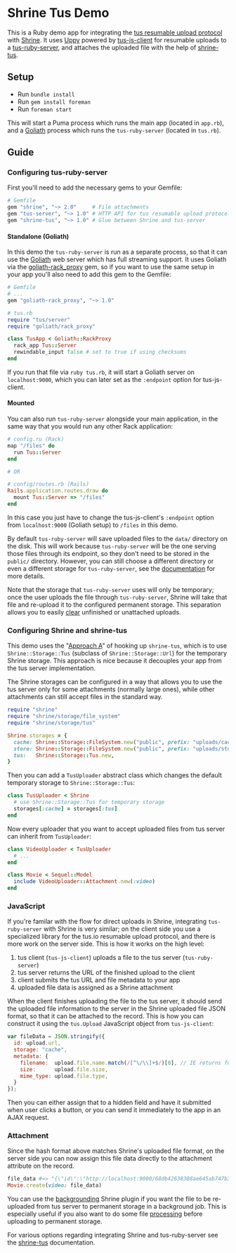 # Shrine Tus Demo

This is a Ruby demo app for integrating the [tus resumable upload protocol]
with [Shrine]. It uses [Uppy] powered by [tus-js-client] for resumable uploads
to a [tus-ruby-server], and attaches the uploaded file with the help of
[shrine-tus].

## Setup

* Run `bundle install`
* Run `gem install foreman`
* Run `foreman start`

This will start a Puma process which runs the main app (located in `app.rb`),
and a [Goliath] process which runs the `tus-ruby-server` (located in `tus.rb`).

## Guide

### Configuring tus-ruby-server

First you'll need to add the necessary gems to your Gemfile:

```rb
# Gemfile
gem "shrine", "~> 2.0"     # File attachments
gem "tus-server", "~> 1.0" # HTTP API for tus resumable upload protocol
gem "shrine-tus", "~> 1.0" # Glue between Shrine and tus-server
```

#### Standalone (Goliath)

In this demo the `tus-ruby-server` is run as a separate process, so that it
can use the [Goliath] web server which has full streaming support. It uses
Goliath via the [goliath-rack_proxy] gem, so if you want to use the same
setup in your app you'll also need to add this gem to the Gemfile:

```rb
# Gemfile
# ...
gem "goliath-rack_proxy", "~> 1.0"
```
```rb
# tus.rb
require "tus/server"
require "goliath/rack_proxy"

class TusApp < Goliath::RackProxy
  rack_app Tus::Server
  rewindable_input false # set to true if using checksums
end
```

If you run that file via `ruby tus.rb`, it will start a Goliath server on
`localhost:9000`, which you can later set as the `:endpoint` option for
tus-js-client.

#### Mounted

You can also run `tus-ruby-server` alongside your main application, in the same
way that you would run any other Rack application:

```rb
# config.ru (Rack)
map "/files" do
  run Tus::Server
end

# OR

# config/routes.rb (Rails)
Rails.application.routes.draw do
  mount Tus::Server => "/files"
end
```

In this case you just have to change the tus-js-client's `:endpoint` option from
`localhost:9000` (Goliath setup) to `/files` in this demo.

By default `tus-ruby-server` will save uploaded files to the `data/` directory
on the disk. This will work because `tus-ruby-server` will be the one serving
those files through its endpoint, so they don't need to be stored in the
`public/` directory. However, you can still choose a different directory or
even a different storage for `tus-ruby-server`, see the
[documentation][tus-ruby-server storages] for more details.

Note that the storage that `tus-ruby-server` uses will only be temporary; once
the user uploads the file through `tus-ruby-server`, Shrine will take that file
and re-upload it to the configured permanent storage. This separation allows
you to easily [clear][tus-ruby-server expiration] unfinished or unattached
uploads.

### Configuring Shrine and shrine-tus

This demo uses the "[Approach A]" of hooking up `shrine-tus`, which is to use
`Shrine::Storage::Tus` (subclass of `Shrine::Storage::Url`) for the temporary
Shrine storage. This approach is nice because it decouples your app from the
tus server implementation.

The Shrine storages can be configured in a way that allows you to use the tus
server only for some attachments (normally large ones), while other attachments
can still accept files in the standard way.

```rb
require "shrine"
require "shrine/storage/file_system"
require "shrine/storage/tus"

Shrine.storages = {
  cache: Shrine::Storage::FileSystem.new("public", prefix: "uploads/cache"),
  store: Shrine::Storage::FileSystem.new("public", prefix: "uploads/store"),
  tus:   Shrine::Storage::Tus.new,
}
```

Then you can add a `TusUploader` abstract class which changes the default
temporary storage to `Shrine::Storage::Tus`:

```rb
class TusUploader < Shrine
  # use Shrine::Storage::Tus for temporary storage
  storages[:cache] = storages[:tus]
end
```

Now every uploader that you want to accept uploaded files from tus server can
inherit from `TusUploader`:

```rb
class VideoUploader < TusUploader
  # ...
end
```
```rb
class Movie < Sequel::Model
  include VideoUploader::Attachment.new(:video)
end
```

### JavaScript

If you're familar with the flow for direct uploads in Shrine, integrating
`tus-ruby-server` with Shrine is very similar; on the client side you use a
specialized library for the tus.io resumable upload protocol, and there is more
work on the server side. This is how it works on the high level:

1. tus client (`tus-js-client`) uploads a file to the tus server (`tus-ruby-server`)
1. tus server returns the URL of the finished upload to the client
1. client submits the tus URL and file metadata to your app
1. uploaded file data is assigned as a Shrine attachment

When the client finishes uploading the file to the tus server, it should send
the uploaded file information to the server in the Shrine uploaded file JSON
format, so that it can be attached to the record. This is how you can construct
it using the `tus.Upload` JavaScript object from `tus-js-client`:

```js
var fileData = JSON.stringify({
  id: upload.url,
  storage: "cache",
  metadata: {
    filename:  upload.file.name.match(/[^\/\\]+$/)[0], // IE returns full path
    size:      upload.file.size,
    mime_type: upload.file.type,
  }
});
```

Then you can either assign that to a hidden field and have it submitted when
user clicks a button, or you can send it immediately to the app in an AJAX
request.

### Attachment

Since the hash format above matches Shrine's uploaded file format, on the
server side you can now assign this file data directly to the attachment
attribute on the record.

```rb
file_data #=> "{\"id\":\"http://localhost:9000/68db42638388ae645ab747b36a837a79\",\"storage\":\"cache\",\"metadata\":{...}}"
Movie.create(video: file_data)
```

You can use the [backgrounding] Shrine plugin if you want the file to be
re-uploaded from tus server to permanent storage in a background job. This is
especially useful if you also want to do some file [processing] before
uploading to permanent storage.

For various options regarding integrating Shrine and tus-ruby-server see the
[shrine-tus] documentation.

[tus resumable upload protocol]: http://tus.io
[Shrine]: https://github.com/shrinerb/shrine
[Uppy]: https://uppy.io
[tus-js-client]: https://github.com/tus/tus-js-client
[tus-ruby-server]: https://github.com/janko-m/tus-ruby-server
[shrine-tus]: https://github.com/shrinerb/shrine-tus
[Goliath]: https://github.com/postrank-labs/goliath
[goliath-rack_proxy]: https://github.com/janko-m/goliath-rack_proxy
[Approach A]: https://github.com/shrinerb/shrine-tus/blob/552a96ce4e065f6d95f4077441eca93488e85482/README.md#approach-a-downloading-through-tus-server
[tus-ruby-server storages]: https://github.com/janko-m/tus-ruby-server#storage
[tus-ruby-server expiration]: https://github.com/janko-m/tus-ruby-server#expiration
[backgrounding]: http://shrinerb.com/rdoc/classes/Shrine/Plugins/Backgrounding.html
[processing]: http://shrinerb.com/rdoc/classes/Shrine/Plugins/Processing.html
